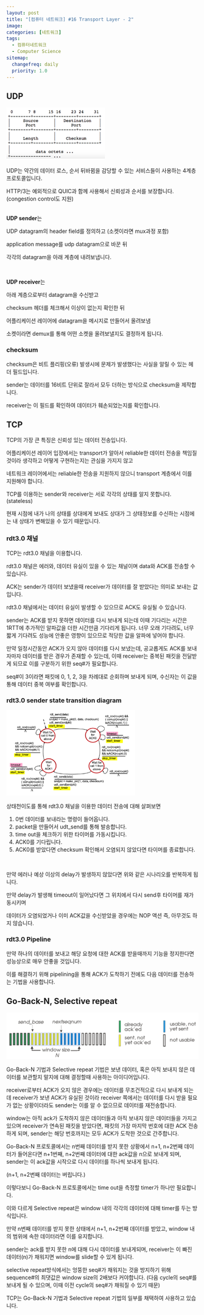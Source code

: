 ```yaml
---
layout: post
title: "[컴퓨터 네트워크] #16 Transport Layer - 2"
image:
categories: [네트워크]
tags: 
  - 컴퓨터네트워크
  - Computer Science
sitemap:
  changefreq: daily
  priority: 1.0
---
```


## UDP

<img src="https://raw.githubusercontent.com/Neph3779/Blog-Image/forUpload/img/20230316154649.png" alt="image-20230316154649822" style="zoom:50%;" />

UDP는 약간의 데이터 로스, 순서 뒤바뀜을 감당할 수 있는 서비스들이 사용하는 4계층 프로토콜입니다.

HTTP/3는 예외적으로 QUIC과 함께 사용해서 신뢰성과 순서를 보장합니다. (congestion control도 지원)

<br/> **UDP sender**는

UDP datagram의 header field를 정의하고 (소켓이라면 mux과정 포함)

application message를 udp datagram으로 바꾼 뒤

각각의 datagram을 아래 계층에 내려보냅니다.

<br/>

**UDP receiver**는

아래 계층으로부터 datagram을 수신받고

checksum 헤더를 체크해서 이상이 없는지 확인한 뒤

어플리케이션 레이어에 datagram을 메시지로 만들어서 올려보냄

소켓이라면 demux를 통해 어떤 소켓을 올려보낼지도 결정하게 됩니다.



### checksum

checksum은 비트 플리핑(오류) 발생시에 문제가 발생했다는 사실을 알릴 수 있는 헤더 필드입니다.

sender는 데이터를 16비트 단위로 잘라서 모두 더하는 방식으로 checksum을 제작합니다.

receiver는 이 필드를 확인하여 데이터가 훼손되었는지를 확인합니다.



## TCP

TCP의 가장 큰 특징은 신뢰성 있는 데이터 전송입니다.

어플리케이션 레이어 입장에서는 transport가 알아서 reliable한 데이터 전송을 책임질 것이라 생각하고 어떻게 구현하는지는 관심을 가지지 않고

네트워크 레이어에서는 reliable한 전송을 지원하지 않으니 transport 계층에서 이를 지원해야 합니다.

TCP를 이용하는 sender와 receiver는 서로 각각의 상태를 알지 못합니다. (stateless)

현재 시점에 내가 나의 상태를 상대에게 보내도  상대가 그 상태정보를 수신하는 시점에는 내 상태가 변해있을 수 있기 때문입니다.

### rdt3.0 채널

TCP는 rdt3.0 채널을 이용합니다.

rdt3.0 채널은 에러와, 데이터 유실이 있을 수 있는 채널이며 data와 ACK를 전송할 수 있습니다.

ACK는 sender가 데이터 보냈을때 receiver가 데이터를 잘 받았다는 의미로 보내는 값입니다.

rdt3.0 채널에서는 데이터 유실이 발생할 수 있으므로 ACK도 유실될 수 있습니다.

sender는 ACK를 받지 못하면 데이터를 다시 보내게 되는데 이때 기다리는 시간은 1RTT에 추가적인 알파값을 더한 시간만큼 기다리게 됩니다. 너무 오래 기다려도, 너무 짧게 기다려도 성능에 안좋은 영향이 있으므로 적당한 값을 알파에 넣어야 합니다.

만약 일정시간동안 ACK가 오지 않아 데이터를 다시 보냈는데, 공교롭게도 ACK를 보내자마자 데이터를 받은 경우가 존재할 수 있는데, 이때 receiver는 중복된 패킷을 전달받게 되므로 이를 구분하기 위한 seq#가 필요합니다.

seq#이 3이라면 패킷에 0, 1, 2, 3을 차례대로 순회하며 보내게 되며, 수신자는 이 값을 통해 데이터 중복 여부를 확인합니다.



### rdt3.0 sender state transition diagram

<img src="https://raw.githubusercontent.com/Neph3779/Blog-Image/forUpload/img/20230317160722.png" alt="image-20230317160722660" style="zoom:33%;" />

상태천이도를 통해 rdt3.0 채널을 이용한 데이터 전송에 대해 살펴보면

1. 0번 데이터를 보내라는 명령이 들어옵니다.
2. packet을 만들어서 udt_send를 통해 발송합니다.
3. time out을 체크하기 위한 타이머를 가동시킵니다.
4. ACK0를 기다립니다.
5. ACK0를 받았다면 checksum 확인해서 오염되지 않았다면 타이머를 종료합니다.

<br/>

만약 에러나 예상 이상의 delay가 발생하지 않았다면 위와 같은 시나리오를 반복하게 됩니다.

만약 delay가 발생해 timeout이 일어났다면 그 위치에서 다시 send후 타이머를 재가동시키며

데이터가 오염되었거나 이미 ACK값을 수신받았을 경우에는 NOP 액션 즉, 아무것도 하지 않습니다.



### rdt3.0 Pipeline

만약 하나의 데이터를 보내고 해당 요청에 대한 ACK를 받을때까지 기능을 정지한다면 성능상으로 매우 안좋을 것입니다.

이를 해결하기 위해 pipelining을 통해 ACK가 도착하기 전에도 다음 데이터를 전송하는 기법을 사용합니다.



## Go-Back-N, Selective repeat

<img src="https://raw.githubusercontent.com/Neph3779/Blog-Image/forUpload/img/20230317175022.png" alt="image-20230317175022808" style="zoom:50%;" />

Go-Back-N 기법과 Selective repeat 기법은 보낸 데이터, 혹은 아직 보내지 않은 데이터를 보관할지 말지에 대해 결정할때 사용하는 아이디어입니다.

receiver로부터 ACK가 오지 않은 경우에는 데이터를 무조건적으로 다시 보내게 되는데 receiver가 보낸 ACK가 유실된 것이라 receiver 쪽에서는 데이터를 다시 받을 필요가 없는 상황이더라도 sender는 이를 알 수 없으므로 데이터를 재전송합니다.

window는 아직 ack가 도착하지 않은 데이터들과 아직 보내지 않은 데이터들을 가지고 있으며 receiver가 연속된 패킷을 받았다면, 패킷의 가장 마지막 번호에 대한 ACK 전송하게 되며, sender는 해당 번호까지는 모두 ACK가 도착한 것으로 간주합니다.

Go-Back-N 프로토콜에서는 n번째 데이터를 받지 못한 상황에서 n+1, n+2번째 데이터가 들어온다면 n+1번째, n+2번째 데이터에 대한 ack값을 n으로 보내게 되며, sender는 이 ack값을 시작으로 다시 데이터를 하나씩 보내게 됩니다.

(n+1, n+2번째 데이터는 버립니다.)

이렇다보니 Go-Back-N 프로토콜에서는 time out을 측정할 timer가 하나만 필요합니다. 

이와 다르게 Selective repeat은 window 내의 각각의 데이터에 대해 timer를 두는 방식입니다.

만약 n번째 데이터를 받지 못한 상태에서 n+1, n+2번째 데이터를 받았고, window 내의 범위에 속한 데이터라면 이를 유지합니다.

sender는 ack를 받지 못한 n에 대해 다시 데이터를 보내게되며, receiver는 이 빠진 데이터(n)가 채워지면 window를 slide할 수 있게 됩니다.

selective repeat방식에서는 엉뚱한 seq#가 채워지는 것을 방지하기 위해 sequence#의 최댓값은 window size의 2배보다 커야합니다. (다음 cycle의 seq#를 보내게 될 수 있으며, 이때 이전 cycle의 seq#가 채워질 수 있기 때문)

TCP는 Go-Back-N 기법과 Selective repeat 기법의 일부를 채택하여 사용하고 있습니다.